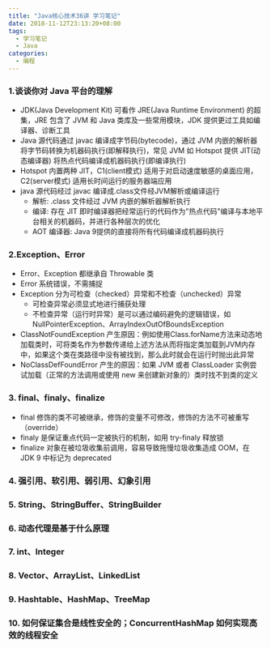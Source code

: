 ```yaml
---
title: "Java核心技术36讲 学习笔记"
date: 2018-11-12T23:13:20+08:00
tags:
  - 学习笔记
  - Java
categories:
  - 编程
---
```


### 1.谈谈你对 Java 平台的理解
- JDK(Java Development Kit) 可看作 JRE(Java Runtime Environment) 的超集，JRE 包含了 JVM 和 Java 类库及一些常用模块，JDK 提供更过工具如编译器、诊断工具
- Java 源代码通过 javac 编译成字节码(bytecode)，通过 JVM 内嵌的解析器将字节码转换为机器码执行(即解释执行)，常见 JVM 如 Hotspot 提供 JIT(动态编译器) 将热点代码编译成机器码执行(即编译执行)
- Hotspot 内置两种 JIT，C1(client模式) 适用于对启动速度敏感的桌面应用，C2(server模式) 适用长时间运行的服务器端应用
- java 源代码经过 javac 编译成.class文件经JVM解析或编译运行
    - 解析: .class 文件经过 JVM 内嵌的解析器解析执行
    - 编译: 存在 JIT 即时编译器把经常运行的代码作为"热点代码"编译与本地平台相关的机器码，并进行各种层次的优化
    - AOT 编译器: Java 9提供的直接将所有代码编译成机器码执行

### 2.Exception、Error
- Error、Exception 都继承自 Throwable 类
- Error 系统错误，不需捕捉
- Exception 分为可检查（checked）异常和不检查（unchecked）异常
    - 可检查异常必须显式地进行捕获处理
    - 不检查异常（运行时异常）是可以通过编码避免的逻辑错误，如 NullPointerException、ArrayIndexOutOfBoundsException
- ClassNotFoundException 产生原因：例如使用Class.forName方法来动态地加载类时，可将类名作为参数传递给上述方法从而将指定类加载到JVM内存中，如果这个类在类路径中没有被找到，那么此时就会在运行时抛出此异常
- NoClassDefFoundError 产生的原因：如果 JVM 或者 ClassLoader 实例尝试加载（正常的方法调用或使用 new 来创建新对象的）类时找不到类的定义

### 3. final、finaly、finalize
- final 修饰的类不可被继承，修饰的变量不可修改，修饰的方法不可被重写（override）
- finaly 是保证重点代码一定被执行的机制，如用 try-finaly 释放锁
- finalize 对象在被垃圾收集前调用，容易导致拖慢垃圾收集造成 OOM，在 JDK 9 中标记为 deprecated

### 4. 强引用、软引用、弱引用、幻象引用

### 5. String、StringBuffer、StringBuilder

### 6. 动态代理是基于什么原理

### 7. int、Integer

### 8. Vector、ArrayList、LinkedList

### 9. Hashtable、HashMap、TreeMap

### 10. 如何保证集合是线性安全的；ConcurrentHashMap 如何实现高效的线程安全